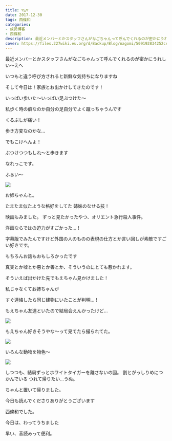 ```yaml
---
title: ▽△▽
date: 2017-12-30
tags: 西條和
categories: 
- 成员博客
- 西條和
description: 最近メンバーとかスタッフさんがなごちゃんって呼んでくれるのが密かにうれしい〜えへいつもと違う呼び方されると新鮮な気持ちになりますねそして今日は！家族とお出かけして...
cover: https://files.227wiki.eu.org/d/Backup/Blog/nagomi/509192834252ce60d1522c96ce398.jpg 
---
```






最近メンバーとかスタッフさんがなごちゃんって呼んでくれるのが密かにうれしい〜えへ



いつもと違う呼び方されると新鮮な気持ちになりますね








そして今日は！家族とお出かけしてきたのです！





いっぱい歩いた〜いっぱい足ぶつけた〜




私歩く時の癖なのか自分の足自分でよく蹴っちゃうんです



くるぶしが痛い！

歩き方変なのかな…



でもこけへんよ！



ぶつけつつもしれ〜と歩きます

なれっこです。








ふぁい〜



![](https://files.227wiki.eu.org/d/Backup/Blog/nagomi/509192834252ce60d1522c96ce398.jpg)




お姉ちゃんと。


たまたま似たような格好をしてた
姉妹のなせる技！







映画もみました。
ずっと見たかったやつ、オリエント急行殺人事件。


洋画ならではの迫力がすごかった…！



字幕版でみたんですけど外国の人のものの表現の仕方とか言い回しが素敵ですごい好きです。


もちろんお話もおもしろかったです




真実とか嘘とか悪とか善とか、そういうのにとても惹かれます。







そういえば出かけた先でもえちゃん見かけました！






私じゃなくてお姉ちゃんが




すぐ連絡したら同じ建物にいたことが判明…！


もえちゃん友達といたので結局会えんかったけど…









![](https://files.227wiki.eu.org/d/Backup/Blog/nagomi/509192834252ce60d1522c96ce398-01.jpg)




もえちゃん好きそうやな〜って見てたら撮られてた。






![](https://files.227wiki.eu.org/d/Backup/Blog/nagomi/509192834252ce60d1522c96ce398-02.png)





いろんな動物を物色〜




![](https://files.227wiki.eu.org/d/Backup/Blog/nagomi/509192834252ce60d1522c96ce398-03.jpg)







しつつも、結局ずっとホワイトタイガーを離さないの図。
割とがっしりめにつかんでいる
つれて帰りたい…うぬ。









ちゃんと置いて帰りました。





今日も読んでくださりありがとうございます




西條和でした。




今日は、わってうちました


早い、音読みって便利。



